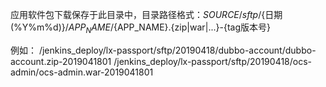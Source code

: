 应用软件包下载保存于此目录中，目录路径格式：${SOURCE}/sftp/${日期(%Y%m%d)}/${APP_NAME}/${APP_NAME}.{zip|war|...}-{tag版本号}

例如：
/jenkins_deploy/lx-passport/sftp/20190418/dubbo-account/dubbo-account.zip-2019041801
/jenkins_deploy/lx-passport/sftp/20190418/ocs-admin/ocs-admin.war-2019041801

